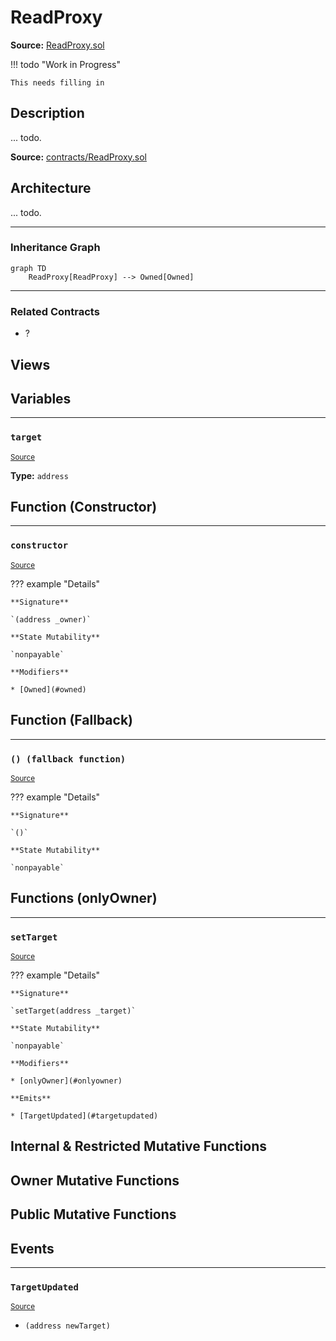 # ReadProxy

**Source:** [ReadProxy.sol](https://github.com/Synthetixio/synthetix/blob/master/contracts/ReadProxy.sol)


!!! todo "Work in Progress"


    This needs filling in

## Description

... todo.



**Source:** [contracts/ReadProxy.sol](https://github.com/Synthetixio/synthetix/tree/v2.21.15contracts/ReadProxy.sol)

## Architecture

... todo.


<!--centered-image>
    ![Architecture Graph](../img/graphs/todo-architecture.svg)
</centered-image-->









---
### Inheritance Graph

```mermaid
graph TD
    ReadProxy[ReadProxy] --> Owned[Owned]
```


---
### Related Contracts

- ?

## Views

## Variables


---
### `target`

<sub>[Source](https://github.com/Synthetixio/synthetix/tree/v2.21.15contracts/ReadProxy.sol#L10)</sub>





**Type:** `address`

## Function (Constructor)


---
### `constructor`

<sub>[Source](https://github.com/Synthetixio/synthetix/tree/v2.21.15contracts/ReadProxy.sol#L12)</sub>



??? example "Details"

    **Signature**

    `(address _owner)`

    **State Mutability**

    `nonpayable`

    **Modifiers**

    * [Owned](#owned)

## Function (Fallback)


---
### `() (fallback function)`

<sub>[Source](https://github.com/Synthetixio/synthetix/tree/v2.21.15contracts/ReadProxy.sol#L19)</sub>



??? example "Details"

    **Signature**

    `()`

    **State Mutability**

    `nonpayable`

## Functions (onlyOwner)


---
### `setTarget`

<sub>[Source](https://github.com/Synthetixio/synthetix/tree/v2.21.15contracts/ReadProxy.sol#L14)</sub>



??? example "Details"

    **Signature**

    `setTarget(address _target)`

    **State Mutability**

    `nonpayable`

    **Modifiers**

    * [onlyOwner](#onlyowner)

    **Emits**

    * [TargetUpdated](#targetupdated)

## Internal & Restricted Mutative Functions

## Owner Mutative Functions

## Public Mutative Functions

## Events


---
### `TargetUpdated`

<sub>[Source](https://github.com/Synthetixio/synthetix/tree/v2.21.15contracts/ReadProxy.sol#L36)</sub>



- `(address newTarget)`

